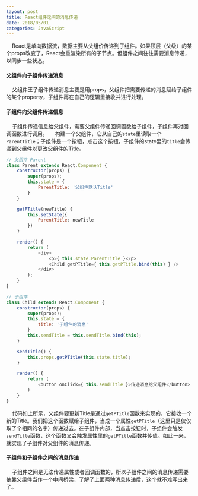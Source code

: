 ```yaml
---
layout: post
title: React组件之间的消息传递
date: 2018/05/01
categories: JavaScript
---
```

&#160;&#160;&#160;&#160;React是单向数据流，数据主要从父组价传递到子组件。如果顶层（父级）的某个props改变了，React会重渲染所有的子节点。但组件之间往往需要消息传递，以同步一些状态。

#### 父组件向子组件传递消息
&#160;&#160;&#160;&#160;父组件王子组件传递消息主要是用props，父组件把需要传递的消息赋给子组件的某个property，子组件再在自己的逻辑里接收并进行处理。

#### 子组件向父组件传递信息
&#160;&#160;&#160;&#160;子组件传递信息给父组件，需要父组件传递回调函数给子组件，子组件再对回调函数进行调用。
&#160;&#160;&#160;&#160;构建一个父组件，它从自己的`state`里读取一个`ParentTitle`；子组件是一个按钮，点击这个按钮，子组件的state里的`title`会传递到父组件以更改父组件的Title。
```js
// 父组件 Parent
class Parent extends React.Component {
    constructor(props) {
        super(props);
        this.state = {
            ParentTitle: '父组件默认Title'
        }
    }

    getPTitle(newTitle) {
        this.setState({
            ParentTitle: newTitle
        })
    }

    render() {
        return (
            <div>
                <p>{ this.state.ParentTitle }</p>
                <Child getPTitle={ this.getPTitle.bind(this) } />
            </div>
        );
    }
}

// 子组件
class Child extends React.Component {
    constructor(props) {
        super(props);
        this.state = {
            title: '子组件的消息'
        }
        this.sendTitle = this.sendTitle.bind(this);
    }

    sendTitle() {
        this.props.getPTitle(this.state.title);
    }

    render() {
        return (
            <button onClick={ this.sendTitle }>传递消息给父组件</button>
        )
    }
}
```
&#160;&#160;&#160;&#160;代码如上所示，父组件要更新Title是通过`getPTitle`函数来实现的，它接收一个新的Title。我们把这个函数赋给子组件，当成一个属性`getPTitle`（这里只是仅仅取了个相同的名字）传递过去。在子组件内部，当点击按钮时，子组件会触发`sendTitle`函数，这个函数又会触发属性里的`getPTitle`函数并传值。如此一来，就实现了子组件对父组件的消息传递。

#### 子组件和子组件之间的消息传递
&#160;&#160;&#160;&#160;子组件之间是无法传递属性或者回调函数的，所以子组件之间的消息传递需要依靠父组件当作一个中间桥梁，了解了上面两种消息传递后，这个就不难写出来了。
